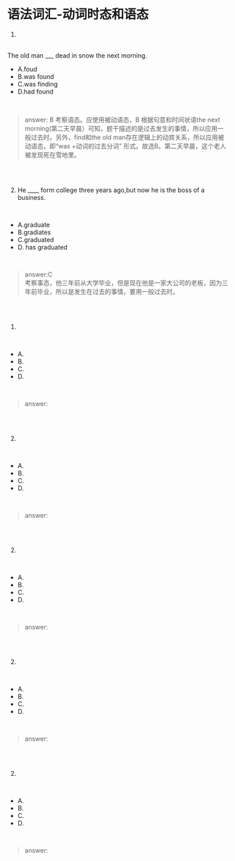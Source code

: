 



# 语法词汇-动词时态和语态


1.  
<br>The old man ___ dead in snow the next morning.

- A.foud
- B.was found         
- C.was finding      
- D.had found 

<br>

> answer: B 考察语态。应使用被动语态，B 根据句意和时间状语the next morning(第二天早晨）可知，题干描述的是过去发生的事情，所以应用一般过去时。另外，find和the old man存在逻辑上的动宾关系，所以应用被动语态，即“was +动词的过去分词” 形式。故选B。第二天早晨，这个老人被发现死在雪地里。

<br>
<br>



2. He ____ form college three years ago,but now he is the boss of a business.
<br>

- A.graduate
- B.gradiates   
- C.graduated  
- D. has graduated

<br>


> answer:C <BR> 考察事态，他三年前从大学毕业，但是现在他是一家大公司的老板，因为三年前毕业，所以是发生在过去的事情，要用一般过去时。

<br>
<br>




1. 
<br>

- A.
- B.       
- C.     
- D. 

<br>


> answer: 

<br>
<br>


2. 
<br>

- A.
- B.       
- C.     
- D. 

<br>


> answer: 

<br>
<br>


2. 
<br>

- A.
- B.       
- C.     
- D. 

<br>


> answer: 

<br>
<br>


2. 
<br>

- A.
- B.       
- C.     
- D. 

<br>


> answer: 

<br>
<br>


2. 
<br>

- A.
- B.       
- C.     
- D. 

<br>


> answer: 

<br>
<br>


